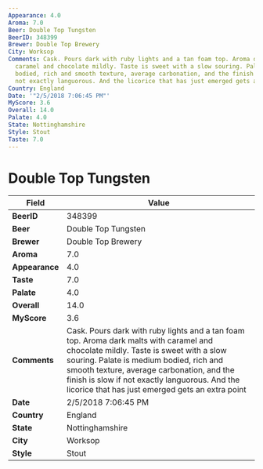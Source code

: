 ```yaml
---
Appearance: 4.0
Aroma: 7.0
Beer: Double Top Tungsten
BeerID: 348399
Brewer: Double Top Brewery
City: Worksop
Comments: Cask. Pours dark with ruby lights and a tan foam top. Aroma dark malts with
  caramel and chocolate mildly. Taste is sweet with a slow souring. Palate is medium
  bodied, rich and smooth texture, average carbonation, and the finish is slow if
  not exactly languorous. And the licorice that has just emerged gets an extra point
Country: England
Date: '"2/5/2018 7:06:45 PM"'
MyScore: 3.6
Overall: 14.0
Palate: 4.0
State: Nottinghamshire
Style: Stout
Taste: 7.0
---
```


# Double Top Tungsten

| Field         | Value |
|---------------|-------|
| **BeerID** | 348399 |
| **Beer** | Double Top Tungsten |
| **Brewer** | Double Top Brewery |
| **Aroma** | 7.0 |
| **Appearance** | 4.0 |
| **Taste** | 7.0 |
| **Palate** | 4.0 |
| **Overall** | 14.0 |
| **MyScore** | 3.6 |
| **Comments** | Cask. Pours dark with ruby lights and a tan foam top. Aroma dark malts with caramel and chocolate mildly. Taste is sweet with a slow souring. Palate is medium bodied, rich and smooth texture, average carbonation, and the finish is slow if not exactly languorous. And the licorice that has just emerged gets an extra point |
| **Date** | 2/5/2018 7:06:45 PM |
| **Country** | England |
| **State** | Nottinghamshire |
| **City** | Worksop |
| **Style** | Stout |
